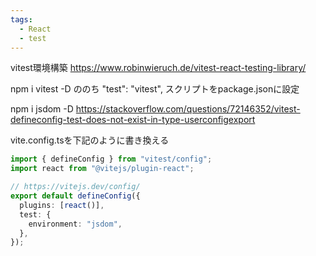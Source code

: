 ```yaml
---
tags:
  - React
  - test
---
```


vitest環境構築
https://www.robinwieruch.de/vitest-react-testing-library/

npm i vitest -D
ののち
    "test": "vitest",
スクリプトをpackage.jsonに設定

npm i jsdom -D
https://stackoverflow.com/questions/72146352/vitest-defineconfig-test-does-not-exist-in-type-userconfigexport

vite.config.tsを下記のように書き換える
```ts
import { defineConfig } from "vitest/config";
import react from "@vitejs/plugin-react";

// https://vitejs.dev/config/
export default defineConfig({
  plugins: [react()],
  test: {
    environment: "jsdom",
  },
});
```